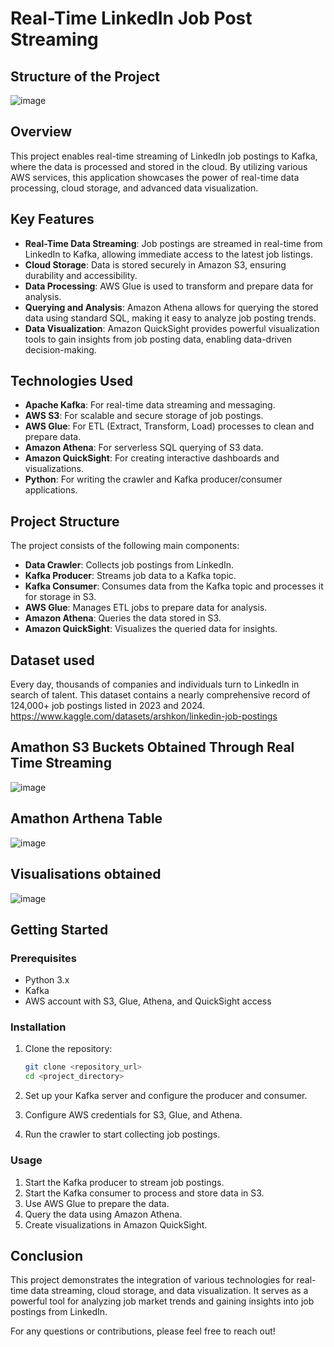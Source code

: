 
# Real-Time LinkedIn Job Post Streaming

## Structure of the Project
![image](https://github.com/user-attachments/assets/6835760b-9b9e-42c7-893e-40af84c509ba)


## Overview

This project enables real-time streaming of LinkedIn job postings to Kafka, where the data is processed and stored in the cloud. By utilizing various AWS services, this application showcases the power of real-time data processing, cloud storage, and advanced data visualization.

## Key Features

- **Real-Time Data Streaming**: Job postings are streamed in real-time from LinkedIn to Kafka, allowing immediate access to the latest job listings.
- **Cloud Storage**: Data is stored securely in Amazon S3, ensuring durability and accessibility.
- **Data Processing**: AWS Glue is used to transform and prepare data for analysis.
- **Querying and Analysis**: Amazon Athena allows for querying the stored data using standard SQL, making it easy to analyze job posting trends.
- **Data Visualization**: Amazon QuickSight provides powerful visualization tools to gain insights from job posting data, enabling data-driven decision-making.

## Technologies Used

- **Apache Kafka**: For real-time data streaming and messaging.
- **AWS S3**: For scalable and secure storage of job postings.
- **AWS Glue**: For ETL (Extract, Transform, Load) processes to clean and prepare data.
- **Amazon Athena**: For serverless SQL querying of S3 data.
- **Amazon QuickSight**: For creating interactive dashboards and visualizations.
- **Python**: For writing the crawler and Kafka producer/consumer applications.

## Project Structure

The project consists of the following main components:

- **Data Crawler**: Collects job postings from LinkedIn.
- **Kafka Producer**: Streams job data to a Kafka topic.
- **Kafka Consumer**: Consumes data from the Kafka topic and processes it for storage in S3.
- **AWS Glue**: Manages ETL jobs to prepare data for analysis.
- **Amazon Athena**: Queries the data stored in S3.
- **Amazon QuickSight**: Visualizes the queried data for insights.

## Dataset used
Every day, thousands of companies and individuals turn to LinkedIn in search of talent. This dataset contains a nearly comprehensive record of 124,000+ job postings listed in 2023 and 2024. 
https://www.kaggle.com/datasets/arshkon/linkedin-job-postings


## Amathon S3 Buckets Obtained Through Real Time Streaming
![image](https://github.com/user-attachments/assets/96fb22b4-c907-4419-a732-f957d3c3cd64)

## Amathon Arthena Table
![image](https://github.com/user-attachments/assets/f9f78a85-7d13-4304-9288-3452acfadcf8)

## Visualisations obtained
![image](https://github.com/user-attachments/assets/7d85b8ad-26eb-46bc-addf-f80334b53978)

## Getting Started

### Prerequisites

- Python 3.x
- Kafka
- AWS account with S3, Glue, Athena, and QuickSight access

### Installation

1. Clone the repository:
   ```bash
   git clone <repository_url>
   cd <project_directory>
   ```

3. Set up your Kafka server and configure the producer and consumer.

4. Configure AWS credentials for S3, Glue, and Athena.

5. Run the crawler to start collecting job postings.

### Usage

1. Start the Kafka producer to stream job postings.
2. Start the Kafka consumer to process and store data in S3.
3. Use AWS Glue to prepare the data.
4. Query the data using Amazon Athena.
5. Create visualizations in Amazon QuickSight.

## Conclusion

This project demonstrates the integration of various technologies for real-time data streaming, cloud storage, and data visualization. It serves as a powerful tool for analyzing job market trends and gaining insights into job postings from LinkedIn.

For any questions or contributions, please feel free to reach out!
